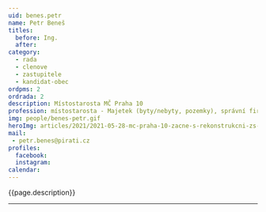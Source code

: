 ```yaml
---
uid: benes.petr
name: Petr Beneš
titles:
  before: Ing.
  after:
category:
  - rada
  - clenove
  - zastupitele  
  - kandidat-obec
ordpms: 2
ordrada: 2
description: Místostarosta MČ Praha 10
profession: místostarosta - Majetek (byty/nebyty, pozemky), správní firmy, IT.
img: people/benes-petr.gif
heroImg: articles/2021/2021-05-28-mc-praha-10-zacne-s-rekonstrukcni-zs-v-olsinach.jpg
mail:
 - petr.benes@pirati.cz
profiles:
  facebook: 
  instagram: 
calendar: 
---
```


{{page.description}}



---
